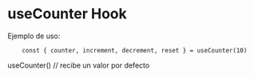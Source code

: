 # useCounter Hook

Ejemplo de uso:
```
    const { counter, increment, decrement, reset } = useCounter(10)
```

useCounter() // recibe un valor por defecto
